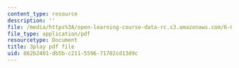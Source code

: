 ```yaml
---
content_type: resource
description: ''
file: /media/https%3A/open-learning-course-data-rc.s3.amazonaws.com/6-004-computation-structures-spring-2017/862b2401db5bc211559671702cd13d9c_ZUWb9HHXGHM.pdf
file_type: application/pdf
resourcetype: Document
title: 3play pdf file
uid: 862b2401-db5b-c211-5596-71702cd13d9c
---
```

